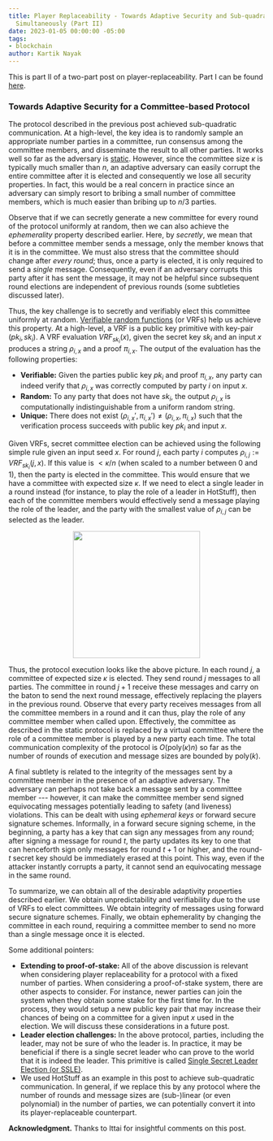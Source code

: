 ```yaml
---
title: Player Replaceability - Towards Adaptive Security and Sub-quadratic Communication
  Simultaneously (Part II)
date: 2023-01-05 00:00:00 -05:00
tags:
- blockchain
author: Kartik Nayak
---
```


This is part II of a two-part post on player-replaceability. Part I can be found [here](https://decentralizedthoughts.github.io/2023-01-05-player-replaceability-I/).

### Towards Adaptive Security for a Committee-based Protocol

The protocol described in the previous post achieved sub-quadratic communication. At a high-level, the key idea is to randomly sample an appropriate number parties in a committee, run consensus among the committee members, and disseminate the result to all other parties. It works well so far as the adversary is [static](https://decentralizedthoughts.github.io/2019-06-07-modeling-the-adversary/). However, since the committee size $\kappa$ is typically much smaller than $n$, an adaptive adversary can easily corrupt the entire committee after it is elected and consequently we lose all security properties. In fact, this would be a real concern in practice since an adversary can simply resort to bribing a small number of committee members, which is much easier than bribing up to $n/3$ parties.

Observe that if we can secretly generate a new committee for every round of the protocol uniformly at random, then we can also achieve the *ephemerality* property described earlier. Here, by *secretly*, we mean that before a committee member sends a message, only the member knows that it is in the committee. We must also stress that the committee should change after *every round*; thus, once a party is elected, it is only required to send a *single* message. Consequently, even if an adversary corrupts this party after it has sent the message, it may not be helpful since subsequent round elections are independent of previous rounds (some subtleties discussed later).

Thus, the key challenge is to secretly and verifiably elect this committee uniformly at random. [Verifiable random functions](https://dash.harvard.edu/bitstream/handle/1/5028196/Vadhan_VerifRandomFunction.pdf) (or VRFs) help us achieve this property. At a high-level, a VRF is a public key primitive with key-pair $(pk_i, sk_i)$. A VRF evaluation $VRF_{sk_i}(x)$, given the secret key $sk_i$ and an input $x$ produces a string $\rho_{i,x}$ and a proof $\pi_{i,x}$. The output of the evaluation has the following properties:
- **Verifiable:** Given the parties public key $pk_i$ and proof $\pi_{i,x}$, any party can indeed verify that $\rho_{i,x}$ was correctly computed by party $i$ on input $x$.
- **Random:** To any party that does not have $sk_i$, the output $\rho_{i,x}$ is computationally indistinguishable from a uniform random string.
- **Unique:** There does not exist $(\rho_{i,x}', \pi_{i,x}') \neq (\rho_{i,x}, \pi_{i,x})$ such that the verification process succeeds with public key $pk_i$ and input $x$.

Given VRFs, secret committee election can be achieved using the following simple rule given an input seed $x$. For round $j$, each party $i$ computes $\rho_{i,j} := VRF_{sk_i}(j, x)$. If this value is $< \kappa/n$ (when scaled to a number between 0 and 1), then the party is elected in the committee. This would ensure that we have a committee with expected size $\kappa$. If we need to elect a single leader in a round instead (for instance, to play the role of a leader in HotStuff), then each of the committee members would effectively send a message playing the role of the leader, and the party with the smallest value of $\rho_{i,j}$ can be selected as the leader.

<figure>
<p align="center">
<img align="center" height=250 src="https://i.imgur.com/hnQXrcA.png">
    </p>
</figure>

Thus, the protocol execution looks like the above picture. In each round $j$, a committee of expected size $\kappa$ is elected. They send round $j$ messages to all parties. The committee in round $j+1$ receive these messages and carry on the baton to send the next round message, effectively replacing the players in the previous round. Observe that every party receives messages from all the committee members in a round and it can thus, play the role of any committee member when called upon. Effectively, the committee as described in the static protocol is replaced by a virtual committee where the role of a committee member is played by a new party each time. The total communication complexity of the protocol is $O(\text{poly}(\kappa) n)$ so far as the number of rounds of execution and message sizes are bounded by $\text{poly}(k)$.
 
A final subtlety is related to the integrity of the messages sent by a committee member in the presence of an adaptive adversary. The adversary can perhaps not take back a message sent by a committee member --- however, it can make the committee member send signed equivocating messages potentially leading to safety (and liveness) violations. This can be dealt with using *ephemeral keys* or forward secure signature schemes. Informally, in a forward secure signing scheme, in the beginning, a party has a key that can sign any messages from any round; after signing a message for round $t$, the party updates its key to one that can henceforth sign only messages for round $t + 1$ or higher, and the round-$t$ secret key should be immediately erased at this point. This way, even if the attacker instantly corrupts a party, it cannot  send an equivocating message in the same round.

To summarize, we can obtain all of the desirable adaptivity properties described earlier. We obtain unpredictability and verifiability due to the use of VRFs to elect committees. We obtain integrity of messages using forward secure signature schemes. Finally, we obtain ephemerality by changing the committee in each round, requiring a committee member to send no more than a single message once it is elected.

Some additional pointers:
- **Extending to proof-of-stake:** All of the above discussion is relevant when considering player replaceability for a protocol with a fixed number of parties. When considering a proof-of-stake system, there are other aspects to consider. For instance, newer parties can join the system when they obtain some stake for the first time for. In the process, they would setup a new public key pair that may increase their chances of being on a committee for a given input $x$ used in the election. We will discuss these considerations in a future post.
- **Leader election challenges:** In the above protocol, parties, including the leader, may not be sure of who the leader is. In practice, it may be beneficial if there is a single secret leader who can prove to the world that it is indeed the leader. This primitive is called [Single Secret Leader Election (or SSLE)](https://eprint.iacr.org/2020/025.pdf).
- We used HotStuff as an example in this post to achieve sub-quadratic communication. In general, if we replace this by any protocol where the number of rounds and message sizes are (sub-)linear (or even polynomial) in the number of parties, we can potentially convert it into its player-replaceable counterpart.

**Acknowledgment.** Thanks to Ittai for insightful comments on this post.
